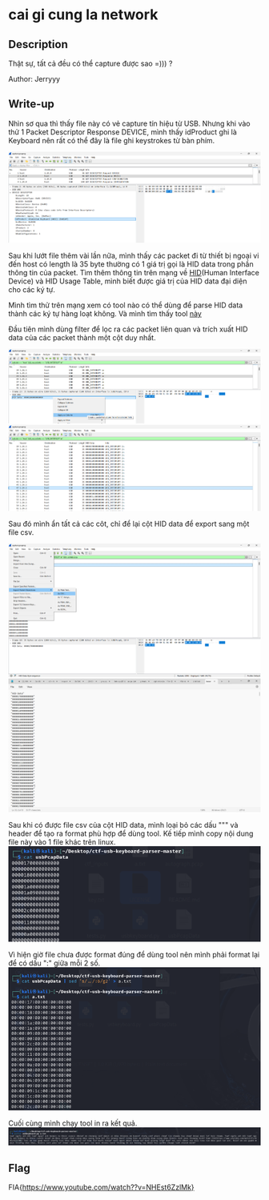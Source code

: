 # cai gi cung la network
## Description
Thật sự, tất cả đều có thể capture được sao =))) ?

Author: Jerryyy

## Write-up
Nhìn sơ qua thì thấy file này có vẻ capture tín hiệu từ USB. Nhưng khi vào thử 1 Packet Descriptor Response DEVICE, mình thấy idProduct ghi là Keyboard nên rất có thể
đây là file ghi keystrokes từ bàn phím.

![1](https://github.com/tlmt009147/2025-Tech-Test/blob/33a18ff21a241f8abfc7c9959b58fc806efc6c18/forensics/cai%20gi%20cung%20la%20network/assets/1.png)

Sau khi lướt file thêm vài lần nữa, mình thấy các packet đi từ thiết bị ngoại vi đến host có length là 35 byte thường có 1 giá trị gọi là HID data trong phần
thông tin của packet. Tìm thêm thông tin trên mạng về [HID](https://en.wikipedia.org/wiki/Human_interface_device)(Human Interface Device) và HID Usage Table, mình biết được
giá trị của HID data đại diện cho các ký tự.

Mình tìm thử trên mạng xem có tool nào có thể dùng để parse HID data thành các ký tự hàng loạt không. Và mình tìm thấy tool [này](https://github.com/TeamRocketIst/ctf-usb-keyboard-parser)

Đầu tiên mình dùng filter để lọc ra các packet liên quan và trích xuất HID data của các packet thành một cột duy nhất.

![2](https://github.com/tlmt009147/2025-Tech-Test/blob/33a18ff21a241f8abfc7c9959b58fc806efc6c18/forensics/cai%20gi%20cung%20la%20network/assets/2.png)
![3](https://github.com/tlmt009147/2025-Tech-Test/blob/33a18ff21a241f8abfc7c9959b58fc806efc6c18/forensics/cai%20gi%20cung%20la%20network/assets/3.png)

Sau đó mình ẩn tất cả các côt, chỉ để lại cột HID data để export sang một file csv.

![4](https://github.com/tlmt009147/2025-Tech-Test/blob/33a18ff21a241f8abfc7c9959b58fc806efc6c18/forensics/cai%20gi%20cung%20la%20network/assets/4.png)
![5](https://github.com/tlmt009147/2025-Tech-Test/blob/33a18ff21a241f8abfc7c9959b58fc806efc6c18/forensics/cai%20gi%20cung%20la%20network/assets/5.png)

Sau khi có được file csv của cột HID data, mình loại bỏ các dấu """ và header để tạo ra format phù hợp để dùng tool. Kế tiếp mình copy nội dung file này vào 1 file khác
trên linux.
![7](https://github.com/tlmt009147/2025-Tech-Test/blob/33a18ff21a241f8abfc7c9959b58fc806efc6c18/forensics/cai%20gi%20cung%20la%20network/assets/7.png)

Vì hiện giờ file chưa được format đúng để dùng tool nên mình phải format lại để có dấu ":" giữa mỗi 2 số.
![8](https://github.com/tlmt009147/2025-Tech-Test/blob/33a18ff21a241f8abfc7c9959b58fc806efc6c18/forensics/cai%20gi%20cung%20la%20network/assets/8.png)

Cuối cùng mình chạy tool in ra kết quả.
![9](https://github.com/tlmt009147/2025-Tech-Test/blob/33a18ff21a241f8abfc7c9959b58fc806efc6c18/forensics/cai%20gi%20cung%20la%20network/assets/9.png)

## Flag
FIA{https://www.youtube.com/watch??v=NHEst6ZzlMk}







